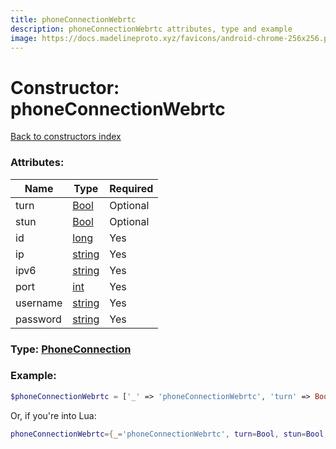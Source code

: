 ```yaml
---
title: phoneConnectionWebrtc
description: phoneConnectionWebrtc attributes, type and example
image: https://docs.madelineproto.xyz/favicons/android-chrome-256x256.png
---
```

# Constructor: phoneConnectionWebrtc  
[Back to constructors index](index.md)



### Attributes:

| Name     |    Type       | Required |
|----------|---------------|----------|
|turn|[Bool](../types/Bool.md) | Optional|
|stun|[Bool](../types/Bool.md) | Optional|
|id|[long](../types/long.md) | Yes|
|ip|[string](../types/string.md) | Yes|
|ipv6|[string](../types/string.md) | Yes|
|port|[int](../types/int.md) | Yes|
|username|[string](../types/string.md) | Yes|
|password|[string](../types/string.md) | Yes|



### Type: [PhoneConnection](../types/PhoneConnection.md)


### Example:

```php
$phoneConnectionWebrtc = ['_' => 'phoneConnectionWebrtc', 'turn' => Bool, 'stun' => Bool, 'id' => long, 'ip' => 'string', 'ipv6' => 'string', 'port' => int, 'username' => 'string', 'password' => 'string'];
```  


Or, if you're into Lua:

```lua
phoneConnectionWebrtc={_='phoneConnectionWebrtc', turn=Bool, stun=Bool, id=long, ip='string', ipv6='string', port=int, username='string', password='string'}

```


